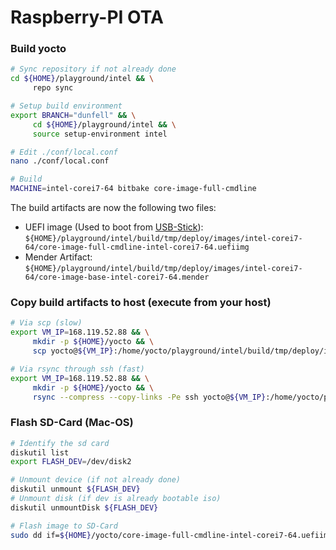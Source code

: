 # Raspberry-PI OTA

### Build yocto

```bash
# Sync repository if not already done
cd ${HOME}/playground/intel && \
     repo sync

# Setup build environment
export BRANCH="dunfell" && \
     cd ${HOME}/playground/intel && \
     source setup-environment intel

# Edit ./conf/local.conf
nano ./conf/local.conf

# Build
MACHINE=intel-corei7-64 bitbake core-image-full-cmdline
```

The build artifacts are now the following two files:

- UEFI image (Used to boot from [USB-Stick]()): `${HOME}/playground/intel/build/tmp/deploy/images/intel-corei7-64/core-image-full-cmdline-intel-corei7-64.uefiimg`
- Mender Artifact: `${HOME}/playground/intel/build/tmp/deploy/images/intel-corei7-64/core-image-base-intel-corei7-64.mender`

### Copy build artifacts to host (execute from your host)

```bash
# Via scp (slow)
export VM_IP=168.119.52.88 && \
     mkdir -p ${HOME}/yocto && \
     scp yocto@${VM_IP}:/home/yocto/playground/intel/build/tmp/deploy/images/intel-corei7-64/core-image-full-cmdline-intel-corei7-64\{.uefiimg,.mender\} ${HOME}/yocto

# Via rsync through ssh (fast)
export VM_IP=168.119.52.88 && \
     mkdir -p ${HOME}/yocto && \
     rsync --compress --copy-links -Pe ssh yocto@${VM_IP}:/home/yocto/playground/intel/build/tmp/deploy/images/intel-corei7-64/core-image-full-cmdline-intel-corei7-64\{.uefiimg,.mender\} ${HOME}/yocto
```

### Flash SD-Card (Mac-OS)

```bash
# Identify the sd card
diskutil list
export FLASH_DEV=/dev/disk2

# Unmount device (if not already done)
diskutil unmount ${FLASH_DEV}
# Unmount disk (if dev is already bootable iso)
diskutil unmountDisk ${FLASH_DEV}

# Flash image to SD-Card
sudo dd if=${HOME}/yocto/core-image-full-cmdline-intel-corei7-64.uefiimg of=${FLASH_DEV} bs=4096
```
